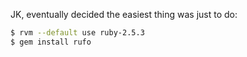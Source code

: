 JK, eventually decided the easiest thing was just to do:

```bash
$ rvm --default use ruby-2.5.3
$ gem install rufo
```